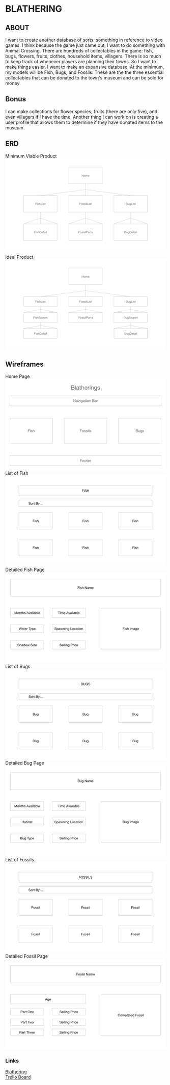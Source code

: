 # **BLATHERING**

## ABOUT
I want to create another database of sorts: something in reference to video games. I think because the game just came out, I want to do something with Animal Crossing.
There are hundreds of collectables in the game: fish, bugs, flowers, fruits, clothes, household items, villagers. There is so much to keep track of whenever players are planning their towns.
So I want to make things easier. I want to make an expansive database.
At the minimum, my models will be Fish, Bugs, and Fossils. These are the the three essential collectables that can be donated to the town's museum and can be sold for money.

## Bonus
I can make collections for flower species, fruits (there are only five), and even villagers if I have the time. Another thing I can work on is creating a user profile that allows them to determine if they have donated items to the museum.

## ERD
Minimum Viable Product
<img src="wireframes/MVP-ERD.png" alt="Minimum Viable Product ERD"/>

Ideal Product
<img src="wireframes/Ideal-ERD.png" alt="Ideal ERD"/>

## Wireframes
Home Page
<img src="wireframes/Home.png" alt="Home Page"/>
List of Fish
<img src="wireframes/FishList.png" alt="List of Fish"/>
Detailed Fish Page
<img src="wireframes/FishDetail.png" alt="Detailed Fish Page"/>
List of Bugs
<img src="wireframes/BugList.png" alt="List of Bugs"/>
Detailed Bug Page
<img src="wireframes/BugDetail.png" alt="Detailed Bug Page"/>
List of Fossils
<img src="wireframes/FossilList.png" alt="List of Fossils"/>
Detailed Fossil Page
<img src="wireframes/FossilDetail.png" alt="Detailed Fossil Page"/>

### Links
<a href="https://mekaala-blathering-app.herokuapp.com/">Blathering</a><br/>
<a href="https://trello.com/c/ZWIse9hc/1-checklist">Trello Board</a>